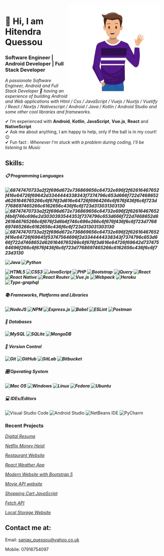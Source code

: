 <img  align="right" src="https://github.com/engrmafzaalch/engrmafzaalch/blob/main/hero.webp" height="300"/>

# 👋  Hi, I am Hitendra Quessou

<p align="center">
  
</p>

<h3 align="left">Software Engineer | Android Developer | Full Stack Developer</h3>
<p align="left">
  
</p>

<p align="left">
  <em>
  A passionate Software Engineer, Android and  Full Stack Developer 🚀 having an experience of building Android and Web applications with Html / Css / JavaScript / Vuejs / Nuxtjs / Vuetify / React / Nextjs / Nativescript / Android / Java / Kotlin / Android Studio and some other cool libraries and frameworks.

  </em> 
  <br>

</p>

✔ I’m experienced with **Android**, **Kotlin**, **JavaScript**, **Vue.js**, **React** and **NativeScript**<br>
✔ Ask me about anything, I am happy to help, only if the ball is in my court!😉<br>
✔ Fun fact : _Whenever I'm stuck with a problem during coding, I'll be listening to Music_ <br>
  

## Skills:

<h5 align="left">📋 Programming  Languages<h5> 
  
![68747470733a2f2f696d672e736869656c64732e696f2f62616467652f416e64726f69642d3344444338343f7374796c653d666f722d7468652d6261646765266c6f676f3d616e64726f6964266c6f676f436f6c6f723d7768697465266c6162656c436f6c6f723d313031303130](https://user-images.githubusercontent.com/73651340/161322774-32435e25-0679-456c-a5fc-e1e730224eb1.svg)
![68747470733a2f2f696d672e736869656c64732e696f2f62616467652f4b6f746c696e2d3030393544353f7374796c653d666f722d7468652d6261646765266c6f676f3d6b6f746c696e266c6f676f436f6c6f723d7768697465266c6162656c436f6c6f723d313031303130](https://user-images.githubusercontent.com/73651340/161251433-5b751bee-defa-4409-89b3-d3bb03315490.svg)
![68747470733a2f2f696d672e736869656c64732e696f2f62616467652f416e64726f69645f53747564696f2d3344444338343f7374796c653d666f722d7468652d6261646765266c6f676f3d616e64726f69642d73747564696f266c6f676f436f6c6f723d7768697465266c6162656c436f6c6f723d3130](https://user-images.githubusercontent.com/73651340/161251448-898728e6-356a-4d36-a2fd-85be4b5c0ec6.svg)

![Java](https://img.shields.io/badge/java-%23ED8B00.svg?style=for-the-badge&logo=java&logoColor=white)
![Python](https://img.shields.io/badge/python-3670A0?style=for-the-badge&logo=python&logoColor=ffdd54)

![HTML5](https://img.shields.io/badge/html5-%23E34F26.svg?style=for-the-badge&logo=html5&logoColor=white)
![CSS3](https://img.shields.io/badge/css3-%231572B6.svg?style=for-the-badge&logo=css3&logoColor=white)
![JavaScript](https://img.shields.io/badge/javascript-%23323330.svg?style=for-the-badge&logo=javascript&logoColor=%23F7DF1E)
![PHP](https://img.shields.io/badge/php-%23777BB4.svg?style=for-the-badge&logo=php&logoColor=white)
![Bootstrap](https://img.shields.io/badge/bootstrap-%23563D7C.svg?style=for-the-badge&logo=bootstrap&logoColor=white)
![jQuery](https://img.shields.io/badge/jquery-%230769AD.svg?style=for-the-badge&logo=jquery&logoColor=white)
![React](https://img.shields.io/badge/react-%2320232a.svg?style=for-the-badge&logo=react&logoColor=%2361DAFB)
![React Native](https://img.shields.io/badge/react_native-%2320232a.svg?style=for-the-badge&logo=react&logoColor=%2361DAFB)
![React Router](https://img.shields.io/badge/React_Router-CA4245?style=for-the-badge&logo=react-router&logoColor=white)
![Vue.js](https://img.shields.io/badge/vuejs-%2335495e.svg?style=for-the-badge&logo=vuedotjs&logoColor=%234FC08D)
![Webpack](https://img.shields.io/badge/webpack-%238DD6F9.svg?style=for-the-badge&logo=webpack&logoColor=black)
![Heroku](https://img.shields.io/badge/heroku-%23430098.svg?style=for-the-badge&logo=heroku&logoColor=white)
![Type-graphql](https://img.shields.io/badge/-TypeGraphQL-%23C04392?style=for-the-badge)
  

<h5 align="left">📚 Frameworks, Platforms and Libraries<h5>
  
![NodeJS](https://img.shields.io/badge/node.js-6DA55F?style=for-the-badge&logo=node.js&logoColor=white)
![NPM](https://img.shields.io/badge/NPM-%23000000.svg?style=for-the-badge&logo=npm&logoColor=white)
![Express.js](https://img.shields.io/badge/express.js-%23404d59.svg?style=for-the-badge&logo=express&logoColor=%2361DAFB)
![Babel](https://img.shields.io/badge/Babel-F9DC3e?style=for-the-badge&logo=babel&logoColor=black)
![ESLint](https://img.shields.io/badge/ESLint-4B3263?style=for-the-badge&logo=eslint&logoColor=white)
![Postman](https://img.shields.io/badge/Postman-FF6C37?style=for-the-badge&logo=postman&logoColor=white)
  
  
<h5 align="left">💾 Databases<h5>  

![MySQL](https://img.shields.io/badge/mysql-%2300f.svg?style=for-the-badge&logo=mysql&logoColor=white)
![SQLite](https://img.shields.io/badge/sqlite-%2307405e.svg?style=for-the-badge&logo=sqlite&logoColor=white)
![MongoDB](https://img.shields.io/badge/MongoDB-%234ea94b.svg?style=for-the-badge&logo=mongodb&logoColor=white)
  

 <h5 align="left">📑 Version Control<h5>
   
![Git](https://img.shields.io/badge/git-%23F05033.svg?style=for-the-badge&logo=git&logoColor=white)
![GitHub](https://img.shields.io/badge/github-%23121011.svg?style=for-the-badge&logo=github&logoColor=white)
![GitLab](https://img.shields.io/badge/gitlab-%23181717.svg?style=for-the-badge&logo=gitlab&logoColor=white)
![Bitbucket](https://img.shields.io/badge/bitbucket-%230047B3.svg?style=for-the-badge&logo=bitbucket&logoColor=white)
   

<h5 align="left">🎛️ Operating System<h5>
  
![Mac OS](https://img.shields.io/badge/mac%20os-000000?style=for-the-badge&logo=macos&logoColor=F0F0F0)
![Windows](https://img.shields.io/badge/Windows-0078D6?style=for-the-badge&logo=windows&logoColor=white)
![Linux](https://img.shields.io/badge/Linux-FCC624?style=for-the-badge&logo=linux&logoColor=black)
![Fedora](https://img.shields.io/badge/Fedora-294172?style=for-the-badge&logo=fedora&logoColor=white)
![Ubuntu](https://img.shields.io/badge/Ubuntu-E95420?style=for-the-badge&logo=ubuntu&logoColor=white)


<h5 align="left">💻 IDEs/Editors</h5>

![Visual Studio Code](https://img.shields.io/badge/Visual%20Studio%20Code-0078d7.svg?style=for-the-badge&logo=visual-studio-code&logoColor=white)
![Android Studio](https://img.shields.io/badge/Android%20Studio-3DDC84.svg?style=for-the-badge&logo=android-studio&logoColor=white)
![NetBeans IDE](https://img.shields.io/badge/NetBeansIDE-1B6AC6.svg?style=for-the-badge&logo=apache-netbeans-ide&logoColor=white)
![PyCharm](https://img.shields.io/badge/pycharm-143?style=for-the-badge&logo=pycharm&logoColor=black&color=black&labelColor=green)
  
<h3 align="left">Recent Projects</h3>
<p>
<em>
<a href="https://hitendra27.github.io/Digital_Resume/" target="_blank">
Digital Resume
</a>
</em>
</p> 
<p>
<em>
<a href="https://hitendra27.github.io/money-heist/" target="_blank">
Netflix Money Heist
</a>
</em>
</p>  
<p>
<em>
<a href="https://hitendra27.github.io/Indian-Restaurant-Website-in-HTML-CSS-and-JavaScript/" target="_blank">
Restaurant Website
</a>
</em>
</p>
<p>
<em>
<a href="https://hitendra27.github.io/weather-app-react" target="_blank">
React Weather App
</a>
</em>
</p> 
<p>
<em>
<a href="https://hitendra27.github.io/bootstrap5/" target="_blank">
Modern Website with Bootstrap 5
</a>
</em>
</p>
<p>
<em>
<a href="https://hitendra27.github.io/Movie_API/" target="_blank">
Movie API website
</a>
</em>
</p>
<p>
<em>
<a href="https://hitendra27.github.io/javascript-Vanilla-_ShoppingCart/store.html" target="_blank">
Shopping Cart JavaScript
</a>
</em>
</p>
<p>
<em>
<a href="https://hitendra27.github.io/fetchAPI/" target="_blank">
Fetch API 
</a>
</em>
</p>
<p>
<em>
<a href="https://hitendra27.github.io/localStorage/" target="_blank">
Local Storage Website
</a>
</em>
</p>
  
  
 



## Contact me at:

Email: sanjay_quessou@yahoo.co.uk

Mobile: 07916754097

<!---
Hitendra27/Hitendra27 is a ✨ special ✨ repository because its `README.md` (this file) appears on your GitHub profile.
You can click the Preview link to take a look at your changes.
--->

